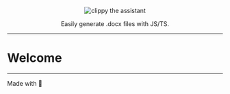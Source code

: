 <p align="center">
    <img alt="clippy the assistant" src="http://i60.tinypic.com/339pvtt.png">
</p>

<p align="center">
    Easily generate .docx files with JS/TS.
</p>

---

# Welcome

---

Made with 💖
